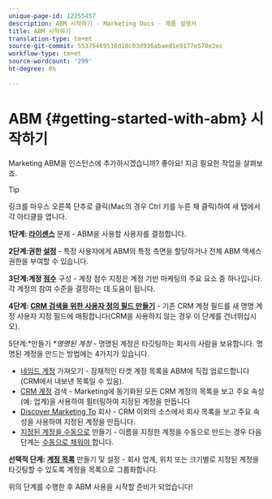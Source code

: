 ```yaml
---
unique-page-id: 12255457
description: ABM 시작하기 - Marketing Docs - 제품 설명서
title: ABM 시작하기
translation-type: tm+mt
source-git-commit: 55375469516d10c03d936abaed1e9177e578e2ec
workflow-type: tm+mt
source-wordcount: '299'
ht-degree: 0%

---
```



# ABM {#getting-started-with-abm} 시작하기

Marketing ABM을 인스턴스에 추가하시겠습니까? 좋아요! 지금 필요한 작업을 살펴보죠.

>[!TIP]
>
>링크를 마우스 오른쪽 단추로 클릭(Mac의 경우 Ctrl 키를 누른 채 클릭)하여 새 탭에서 각 아티클을 엽니다.

**1단계: [라이센스](/help/marketo/product-docs/account-based-marketing/setup-abm/issue-a-license.md)**  문제 - ABM을 사용할 사용자를 결정합니다.

**2단계:권한  [설정](/help/marketo/product-docs/account-based-marketing/setup-abm/permissions.md)**  - 특정 사용자에게 ABM의 특정 측면을 할당하거나 전체 ABM 액세스 권한을 부여할 수 있습니다.

**3단계:계정  [점수](/help/marketo/product-docs/account-based-marketing/setup-abm/account-score.md)**  구성 - 계정 점수 지정은 계정 기반 마케팅의 주요 요소 중 하나입니다. 각 계정의 참여 수준을 결정하는 데 도움이 됩니다.

**4단계: [CRM 검색을 위한 사용자 정의 필드 만들기](/help/marketo/product-docs/account-based-marketing/setup-abm/create-a-custom-field-for-crm-discovery.md)**  - 기존 CRM 계정 필드를 새 명명 계정 사용자 지정 필드에 매핑합니다(CRM을 사용하지 않는 경우 이 단계를 건너뛰십시오).

5단계:*만들기 **명명된 계정* - 명명된 계정은 타깃팅하는 회사의 사람을 보유합니다. 명명된 계정을 만드는 방법에는 4가지가 있습니다.

* [네임드 계정](/help/marketo/product-docs/account-based-marketing/target/named-accounts/import-named-accounts.md)  가져오기 - 잠재적인 타겟 계정 목록을 ABM에 직접 업로드합니다(CRM에서 내보낸 목록일 수 있음).
* [CRM 계정](/help/marketo/product-docs/account-based-marketing/target/named-accounts/discover-accounts.md#discover-crm-accounts)  검색 - Marketing에 동기화된 모든 CRM 계정의 목록을 보고 주요 속성(예: 업계)을 사용하여 필터링하여 지정된 계정을 만듭니다
* [Discover Marketing To](/help/marketo/product-docs/account-based-marketing/target/named-accounts/discover-accounts.md#discover-marketo-companies)  회사 - CRM 이외의 소스에서 회사 목록을 보고 주요 속성을 사용하여 지정된 계정을 만듭니다.
* [지정된 계정을 수동으로](/help/marketo/product-docs/account-based-marketing/target/named-accounts/create-a-named-account.md)  만들기 - 이름을 지정한 계정을 수동으로 만드는 경우 다음 단계는  [수동으로 채워야 ](/help/marketo/product-docs/account-based-marketing/target/named-accounts/add-people-to-a-named-account.md) 합니다.

**선택적 단계: [계정 목록](/help/marketo/product-docs/account-based-marketing/target/account-lists.md#create-a-new-account-list)**  만들기 및 설정 - 회사 업계, 위치 또는 크기별로 지정된 계정을 타깃팅할 수 있도록 계정을 목록으로 그룹화합니다.

위의 단계를 수행한 후 ABM 사용을 시작할 준비가 되었습니다!
